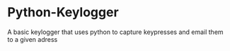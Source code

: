 # Python-Keylogger
A basic keylogger that uses python to capture keypresses and email them to a given adress
